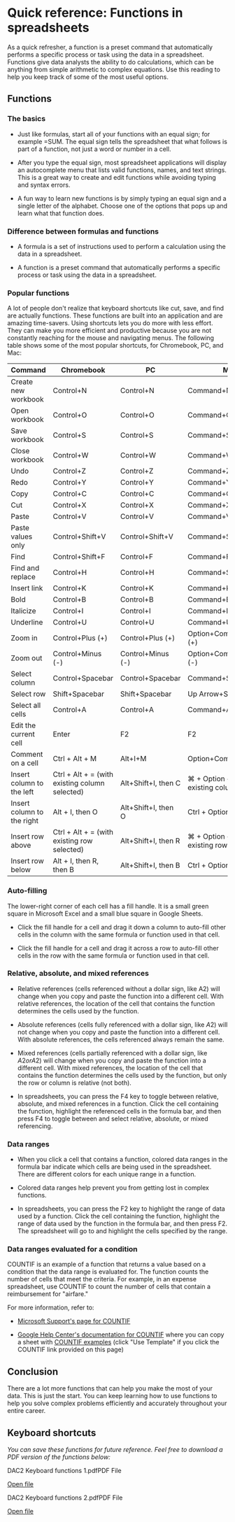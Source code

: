 Quick reference: Functions in spreadsheets
==========================================

As a quick refresher, a function is a preset command that automatically performs a specific process or task using the data in a spreadsheet. Functions give data analysts the ability to do calculations, which can be anything from simple arithmetic to complex equations. Use this reading to help you keep track of some of the most useful options.

Functions
---------

### The basics

-   Just like formulas, start all of your functions with an equal sign; for example =SUM. The equal sign tells the spreadsheet that what follows is part of a function, not just a word or number in a cell. 

-   After you type the equal sign, most spreadsheet applications will display an autocomplete menu that lists valid functions, names, and text strings. This is a great way to create and edit functions while avoiding typing and syntax errors.

-   A fun way to learn new functions is by simply typing an equal sign and a single letter of the alphabet. Choose one of the options that pops up and learn what that function does.

### Difference between formulas and functions

-   A formula is a set of instructions used to perform a calculation using the data in a spreadsheet.

-   A function is a preset command that automatically performs a specific process or task using the data in a spreadsheet.

### Popular functions

A lot of people don't realize that keyboard shortcuts like cut, save, and find are actually functions. These functions are built into an application and are amazing time-savers. Using shortcuts lets you do more with less effort. They can make you more efficient and productive because you are not constantly reaching for the mouse and navigating menus. The following table shows some of the most popular shortcuts, for Chromebook, PC, and Mac:

| Command | Chromebook | PC | Mac |
| --- | --- | --- | --- |
| Create new workbook | Control+N | Control+N | Command+N |
| Open workbook | Control+O | Control+O | Command+O |
| Save workbook | Control+S | Control+S | Command+S |
| Close workbook | Control+W | Control+W | Command+W |
| Undo | Control+Z | Control+Z | Command+Z |
| Redo | Control+Y | Control+Y | Command+Y |
| Copy | Control+C | Control+C | Command+C |
| Cut | Control+X | Control+X | Command+X |
| Paste | Control+V | Control+V | Command+V |
| Paste values only | Control+Shift+V | Control+Shift+V | Command+Shift+V |
| Find | Control+Shift+F | Control+F | Command+F |
| Find and replace | Control+H | Control+H | Command+Shift+F |
| Insert link | Control+K | Control+K | Command+K |
| Bold | Control+B | Control+B | Command+B |
| Italicize | Control+I | Control+I | Command+I |
| Underline | Control+U | Control+U | Command+U |
| Zoom in | Control+Plus (+) | Control+Plus (+) | Option+Command+Plus (+) |
| Zoom out | Control+Minus (-) | Control+Minus (-) | Option+Command+Minus (-) |
| Select column | Control+Spacebar | Control+Spacebar | Command+Spacebar |
| Select row | Shift+Spacebar | Shift+Spacebar | Up Arrow+Spacebar |
| Select all cells | Control+A | Control+A | Command+A |
| Edit the current cell | Enter | F2 | F2 |
| Comment on a cell | Ctrl + Alt + M | Alt+I+M | Option+Command+M |
| Insert column to the left | Ctrl + Alt + = (with existing column selected) | Alt+Shift+I, then C | ⌘ + Option + = (with existing column selected) |
| Insert column to the right | Alt + I, then O | Alt+Shift+I, then O | Ctrl + Option + I, then O |
| Insert row above | Ctrl + Alt + = (with existing row selected) | Alt+Shift+I, then R | ⌘ + Option + = (with existing row selected) |
| Insert row below | Alt + I, then R, then B | Alt+Shift+I, then B | Ctrl + Option + I, then B |

### Auto-filling

The lower-right corner of each cell has a fill handle. It is a small green square in Microsoft Excel and a small blue square in Google Sheets.

-   Click the fill handle for a cell and drag it down a column to auto-fill other cells in the column with the same formula or function used in that cell. 

-   Click the fill handle for a cell and drag it across a row to auto-fill other cells in the row with the same formula or function used in that cell. 

### Relative, absolute, and mixed references

-   Relative references (cells referenced without a dollar sign, like A2) will change when you copy and paste the function into a different cell. With relative references, the location of the cell that contains the function determines the cells used by the function.

-   Absolute references (cells fully referenced with a dollar sign, like $A$2) will not change when you copy and paste the function into a different cell. With absolute references, the cells referenced always remain the same.

-   Mixed references (cells partially referenced with a dollar sign, like $A2 or A$2) will change when you copy and paste the function into a different cell. With mixed references, the location of the cell that contains the function determines the cells used by the function, but only the row or column is relative (not both).

-   In spreadsheets, you can press the F4 key to toggle between relative, absolute, and mixed references in a function. Click the cell containing the function, highlight the referenced cells in the formula bar, and then press F4 to toggle between and select relative, absolute, or mixed referencing.

### Data ranges

-   When you click a cell that contains a function, colored data ranges in the formula bar indicate which cells are being used in the spreadsheet. There are different colors for each unique range in a function.

-   Colored data ranges help prevent you from getting lost in complex functions.

-   In spreadsheets, you can press the F2 key to highlight the range of data used by a function. Click the cell containing the function, highlight the range of data used by the function in the formula bar, and then press F2. The spreadsheet will go to and highlight the cells specified by the range.

### Data ranges evaluated for a condition

COUNTIF is an example of a function that returns a value based on a condition that the data range is evaluated for. The function counts the number of cells that meet the criteria. For example, in an expense spreadsheet, use COUNTIF to count the number of cells that contain a reimbursement for "airfare."

For more information, refer to:

-   [Microsoft Support's page for COUNTIF](https://support.microsoft.com/en-us/office/countif-function-e0de10c6-f885-4e71-abb4-1f464816df34 "Microsoft Support's page for COUNTIF")

-   [Google Help Center's documentation for COUNTIF](https://support.google.com/docs/answer/3093480?hl=en "documentation for COUNTIF") where you can copy a sheet with [COUNTIF examples](https://docs.google.com/spreadsheets/d/1PYoKCYZAkWSaMBsiTyvxZzCCt2WQ-QKOC763RWHMB7c/template/preview "COUNTIF examples") (click "Use Template" if you click the COUNTIF link provided on this page)

Conclusion
----------

There are a lot more functions that can help you make the most of your data. This is just the start. You can keep learning how to use functions to help you solve complex problems efficiently and accurately throughout your entire career.

Keyboard shortcuts
------------------

*You can save these functions for future reference. Feel free to download a PDF version of the functions below:*

DAC2 Keyboard functions 1.pdfPDF File

[Open file](https://d3c33hcgiwev3.cloudfront.net/UbHnj9LnRlGx54_S5yZRJA_64a50a70b938476c852b172e826e9af1_DAC2-Keyboard-functions-1.pdf?Expires=1641772800&Signature=hr-rW1vB~XssbIYrm9qbZfizdbQLfy8k3zOioNb7vux-d9ESPHixkxFk13yOGFjhKuffZcnI5Ju8XDi9m8Hg~dHdOH2mCq2udwGAIOpB0odt5r4xvu4X0EPcDw6cZyaUc7qjwM2s8~I8IBkXU6onwmXPsN15CjRZnJR3q3H9pW4_&Key-Pair-Id=APKAJLTNE6QMUY6HBC5A)

DAC2 Keyboard functions 2.pdfPDF File

[Open file](https://d3c33hcgiwev3.cloudfront.net/9gsOZ_tGTtOLDmf7Rh7T1Q_8a825edae2a94e5e81d880681270acf1_DAC2-Keyboard-functions-2.pdf?Expires=1641772800&Signature=Vjgb-6bMv-N4i1I1mmazdgLZr4s2DhXjY8cy6BHyArV1-T4lCQXqSRlj8laqS8jsJcEd0rQ9~o37-4SXm9IhX1ODuHLvulnQ7T4OTy6wclSUUeTUW0cD03ool9ubC4vIfEH76wv2cKUP0W-wkgnnCF-KQ3GFI1zMyqMRP4sc9bw_&Key-Pair-Id=APKAJLTNE6QMUY6HBC5A)